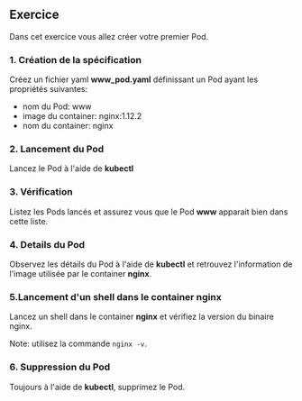 ## Exercice

Dans cet exercice vous allez créer votre premier Pod.

### 1. Création de la spécification

Créez un fichier yaml __www_pod.yaml__ définissant un Pod ayant les propriétés suivantes:
- nom du Pod: www
- image du container: nginx:1.12.2
- nom du container: nginx

### 2. Lancement du Pod

Lancez le Pod à l'aide de __kubectl__

### 3. Vérification

Listez les Pods lancés et assurez vous que le Pod __www__ apparait bien dans cette liste.

### 4. Details du Pod

Observez les détails du Pod à l'aide de __kubectl__ et retrouvez l'information de l'image utilisée par le container __nginx__.

### 5.Lancement d'un shell dans le container nginx

Lancez un shell dans le container __nginx__ et vérifiez la version du binaire nginx.

Note: utilisez la commande `nginx -v`.

### 6. Suppression du Pod

Toujours à l'aide de __kubectl__, supprimez le Pod.
